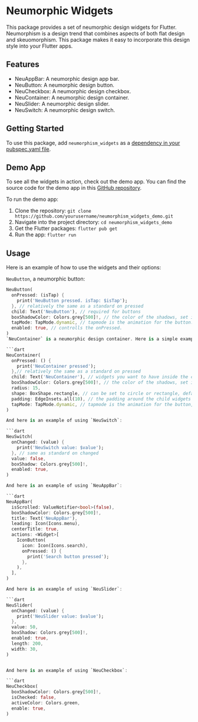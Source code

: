 # Neumorphic Widgets

This package provides a set of neumorphic design widgets for Flutter. Neumorphism is a design trend that combines aspects of both flat design and skeuomorphism. This package makes it easy to incorporate this design style into your Flutter apps.

## Features

- NeuAppBar: A neumorphic design app bar.
- NeuButton: A neumorphic design button.
- NeuCheckbox: A neumorphic design checkbox.
- NeuContainer: A neumorphic design container.
- NeuSlider: A neumorphic design slider.
- NeuSwitch: A neumorphic design switch.

## Getting Started

To use this package, add `neumorphism_widgets` as a [dependency in your pubspec.yaml file](https://flutter.dev/docs/development/packages-and-plugins/using-packages).

## Demo App

To see all the widgets in action, check out the demo app. You can find the source code for the demo app in this [GitHub repository](https://github.com/yourusername/neumorphism_widgets_demo).

To run the demo app:

1. Clone the repository: `git clone https://github.com/yourusername/neumorphism_widgets_demo.git`
2. Navigate into the project directory: `cd neumorphism_widgets_demo`
3. Get the Flutter packages: `flutter pub get`
4. Run the app: `flutter run`

## Usage

Here is an example of how to use the widgets and their options:

`NeuButton`, a neumorphic button:

```dart
NeuButton(
  onPressed: (isTap) {
    print('NeuButton pressed. isTap: $isTap');
  }, // relatively the same as a standard on pressed
  child: Text('NeuButton'), // required for buttons
  boxShadowColor: Colors.grey[500]!, // the color of the shadows, set it as the parent widget color
  tapMode: TapMode.dynamic, // tapmode is the animation for the button.
  enabled: true, // controlls the onPressed.
)
`NeuContainer` is a neumorphic design container. Here is a simple example of using `NeuContainer`:

```dart
NeuContainer(
  onPressed: () {
    print('NeuContainer pressed');
  },// relatively the same as a standard on pressed
  child: Text('NeuContainer'), // widgets you want to have inside the container
  boxShadowColor: Colors.grey[500]!, // the color of the shadows, set it as the parent widget color
  radius: 15,
  shape: BoxShape.rectangle, // can be set to circle or rectangle, defaults to rectangle
  padding: EdgeInsets.all(10), // the padding around the child widgets in the container
  tapMode: TapMode.dynamic, // tapmode is the animation for the button, defaults to none
)

And here is an example of using `NeuSwitch`:

```dart
NeuSwitch(
  onChanged: (value) {
    print('NeuSwitch value: $value');
  }, // same as standard on changed
  value: false, 
  boxShadow: Colors.grey[500]!,
  enabled: true,
)

And here is an example of using `NeuAppBar`:

```dart
NeuAppBar(
  isScrolled: ValueNotifier<bool>(false),
  boxShadowColor: Colors.grey[500]!,
  title: Text('NeuAppBar'),
  leading: Icon(Icons.menu),
  centerTitle: true,
  actions: <Widget>[
    IconButton(
      icon: Icon(Icons.search),
      onPressed: () {
        print('Search button pressed');
      },
    ),
  ],
)

And here is an example of using `NeuSlider`:

```dart
NeuSlider(
  onChanged: (value) {
    print('NeuSlider value: $value');
  },
  value: 50,
  boxShadow: Colors.grey[500]!,
  enabled: true,
  length: 200,
  width: 30,
)


And here is an example of using `NeuCheckbox`:

```dart
NeuCheckbox(
  boxShadowColor: Colors.grey[500]!,
  isChecked: false,
  activeColor: Colors.green,
  enable: true,
)